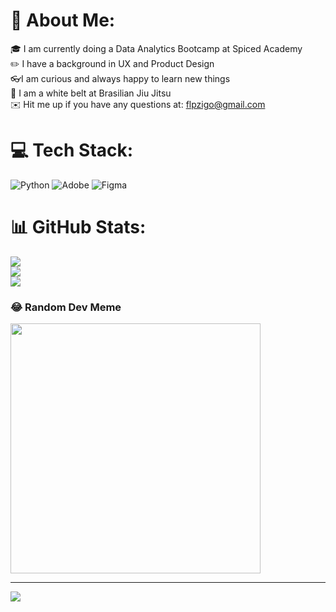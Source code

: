 # 💫 About Me:
:mortar_board: I am currently doing a Data Analytics Bootcamp at Spiced Academy<br>:pencil2: I have a background in UX and Product Design<br>:eyeglasses:I am curious and always happy to learn new things<br>:kimono: I am a white belt at Brasilian Jiu Jitsu<br>:envelope: Hit me up if you have any questions at: flpzigo@gmail.com


# 💻 Tech Stack:
![Python](https://img.shields.io/badge/python-3670A0?style=for-the-badge&logo=python&logoColor=ffdd54) ![Adobe](https://img.shields.io/badge/adobe-%23FF0000.svg?style=for-the-badge&logo=adobe&logoColor=white) ![Figma](https://img.shields.io/badge/figma-%23F24E1E.svg?style=for-the-badge&logo=figma&logoColor=white)
# 📊 GitHub Stats:
![](https://github-readme-stats.vercel.app/api?username=FilipZi9o&theme=dark&hide_border=false&include_all_commits=false&count_private=false)<br/>
![](https://github-readme-streak-stats.herokuapp.com/?user=FilipZi9o&theme=dark&hide_border=false)<br/>
![](https://github-readme-stats.vercel.app/api/top-langs/?username=FilipZi9o&theme=dark&hide_border=false&include_all_commits=false&count_private=false&layout=compact)

### 😂 Random Dev Meme
<img src='https://memer-new.vercel.app/' style="height: 400px;"/>

---
[![](https://visitcount.itsvg.in/api?id=FilipZi9o&icon=0&color=0)](https://visitcount.itsvg.in)

<!-- Proudly created with GPRM ( https://gprm.itsvg.in ) -->
